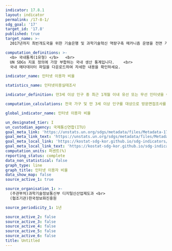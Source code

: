 ```yaml
---
indicator: 17.8.1
layout: indicator
permalink: /17-8-1/
sdg_goal: '17'
target_id: '17.8'
published: true
target_name: >-
  2017년까지 최빈개도국을 위한 기술은행 및 과학기술혁신 역량구축 메카니즘 운영을 전면 가동하고 정보통신기술(ICT) 위주의 핵심기술 사용을 강화

computation_definitions: >-
  <b> 국내통계(1유형) </b>   <br>
  UN SDGs 지표 정의에 가장 부합하는 국내 생산 통계입니다.    <br>
  국내 메타데이터 파일을 다운로드하여 자세한 내용을 확인하세요.

indicator_name: 인터넷 이용자 비율

statistics_name: 인터넷이용실태조사

indicator_definition: 만3세 이상 인구 중 최근 1개월 이내 유선 또는 무선 인터넷을 이용한 사람

computation_calculations: 전국 가구 및 만 3세 이상 인구를 대상으로 방문면접조사를 통해 실시

global_indicator_name: 인터넷 이용자 비율

un_designated_tier: I
un_custodian_agency: 국제통신연합(ITU)
goal_meta_link: 'https://unstats.un.org/sdgs/metadata/files/Metadata-17-08-01.pdf'
goal_meta_link_text: 'https://unstats.un.org/sdgs/metadata/files/Metadata-17-08-01.pdf'
goal_meta_local_link: 'https://kostat-sdg-kor.github.io/sdg-indicators/public/data/Metadata-17-08-01_KOR.pdf'
goal_meta_local_link_text: 'https://kostat-sdg-kor.github.io/sdg-indicators/public/data/Metadata-17-08-01_KOR.pdf'
computation_units: 퍼센트(%)
reporting_status: complete
data_non_statistical: false
graph_type: line
graph_title: 인터넷 이용자 비율
data_show_map: false
source_active_1: true

source_organisation_1: >-
  (주관부처)과학기술정보통신부 디지털신산업제도과 <br>
  (협조기관)한국정보화진흥원

source_periodicity_1: 1년

source_active_2: false
source_active_3: false
source_active_4: false
source_active_5: false
source_active_6: false
title: Untitled
---
```

